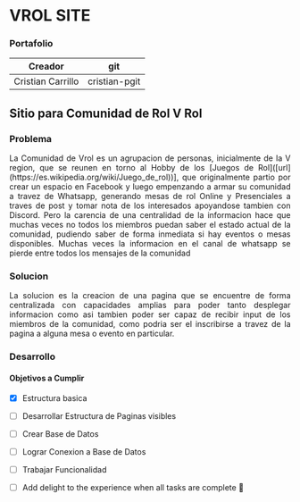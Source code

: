 # VROL SITE
### Portafolio

|Creador|git|
|-------|---|
|Cristian Carrillo|cristian-pgit|

## Sitio para Comunidad de Rol V Rol

### Problema

<p style="text-align: justify;">La Comunidad de Vrol es un agrupacion de personas, inicialmente de la V region, que se reunen en torno al Hobby de los 
 [Juegos de Rol]([url](https://es.wikipedia.org/wiki/Juego_de_rol))], que originalmente partio por crear un espacio en Facebook y luego empenzando a armar su comunidad a travez de Whatsapp, generando mesas de rol Online y Presenciales a traves de post y tomar nota de los interesados apoyandose tambien con Discord. Pero la carencia de una centralidad de la informacion hace que muchas veces no todos los miembros puedan saber el estado actual de la comunidad, pudiendo saber de forma inmediata si hay eventos o mesas disponibles. Muchas veces la informacion en el canal de whatsapp se pierde entre todos los mensajes de la comunidad
</p>

### Solucion

<p style="text-align: justify;">
La solucion es la creacion de una pagina que se encuentre de forma centralizada con capacidades amplias para poder tanto desplegar informacion como asi tambien poder ser capaz de recibir input de los miembros de la comunidad, como podria ser el inscribirse a travez de la pagina a alguna mesa o evento en particular.
</p>


### Desarrollo

<p style="text-align: justify;">

</p>



#### Objetivos a Cumplir
- [x] Estructura basica
- [ ] Desarrollar Estructura de Paginas visibles
- [ ] Crear Base de Datos
- [ ] Lograr Conexion a Base de Datos
- [ ] Trabajar Funcionalidad
- [ ] Add delight to the experience when all tasks are complete :tada:

